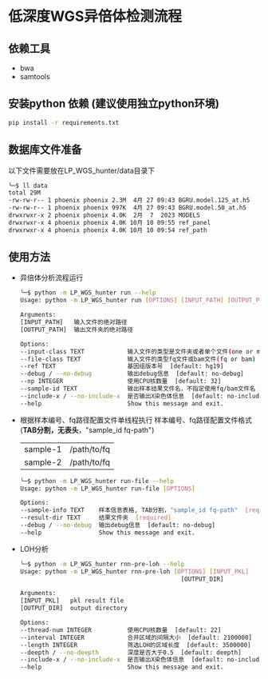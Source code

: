 # 低深度WGS异倍体检测流程

## 依赖工具
- bwa
- samtools

## 安装python 依赖 (建议使用独立python环境)

```bash
pip install -r requirements.txt
```
## 数据库文件准备
以下文件需要放在LP_WGS_hunter/data目录下
```bash
╰─$ ll data
total 29M
-rw-rw-r-- 1 phoenix phoenix 2.3M  4月 27 09:43 BGRU.model.125_at.h5
-rw-rw-r-- 1 phoenix phoenix 997K  4月 27 09:43 BGRU.model.50_at.h5
drwxrwxr-x 2 phoenix phoenix 4.0K  2月  7  2023 MODELS
drwxrwxr-x 4 phoenix phoenix 4.0K 10月 10 09:55 ref_panel
drwxrwxr-x 4 phoenix phoenix 4.0K 10月 10 09:54 ref_path
```

## 使用方法
- 异倍体分析流程运行
    ```bash
    ╰─$ python -m LP_WGS_hunter run --help
	Usage: python -m LP_WGS_hunter run [OPTIONS] [INPUT_PATH] [OUTPUT_PATH]

	Arguments:
	[INPUT_PATH]   输入文件的绝对路径
	[OUTPUT_PATH]  输出文件夹的绝对路径

	Options:
	--input-class TEXT            输入文件的类型是文件夹或者单个文件(one or mult)  [default: one]
	--file-class TEXT             输入文件的类型fq文件或bam文件(fq or bam)  [default: fq]
	--ref TEXT                    基因组版本号  [default: hg19]
	--debug / --no-debug          输出debug信息  [default: no-debug]
	--np INTEGER                  使用CPU核数量  [default: 32]
	--sample-id TEXT              输出样本结果文件名，不指定使用fq/bam文件名（仅单文件分析模式适用）
	--include-x / --no-include-x  是否输出X染色体信息  [default: no-include-x]
	--help                        Show this message and exit.
    ```
- 根据样本编号、fq路径配置文件单线程执行
  样本编号、fq路径配置文件格式(**TAB分割，无表头**，"sample_id fq-path")

    |          |             |
    | -------- | ----------- |
    | sample-1 | /path/to/fq |
    | sample-2 | /path/to/fq |


    ```bash
    ╰─$ python -m LP_WGS_hunter run-file --help
    Usage: python -m LP_WGS_hunter run-file [OPTIONS]

    Options:
    --sample-info TEXT    样本信息表格, TAB分割，"sample_id fq-path"  [required]
    --result-dir TEXT     结果文件夹  [required]
    --debug / --no-debug  输出debug信息  [default: no-debug]
    --help                Show this message and exit.
  ```

- LOH分析
	```bash
	╰─$ python -m LP_WGS_hunter rnn-pre-loh --help
	Usage: python -m LP_WGS_hunter rnn-pre-loh [OPTIONS] [INPUT_PKL]
                                                 [OUTPUT_DIR]

	Arguments:
	[INPUT_PKL]   pkl result file
	[OUTPUT_DIR]  output directory

	Options:
	--thread-num INTEGER          使用CPU核数量  [default: 22]
	--interval INTEGER            合并区域的间隔大小  [default: 2100000]
	--length INTEGER              筛选LOH的区域长度  [default: 3500000]
	--deepth / --no-deepth        深度是否大于0.5  [default: deepth]
	--include-x / --no-include-x  是否输出X染色体信息  [default: no-include-x]
	--help                        Show this message and exit.
	```
